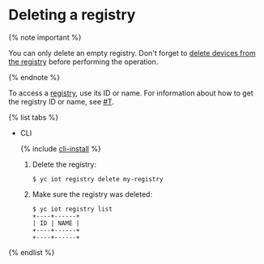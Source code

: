 # Deleting a registry

{% note important %}

You can only delete an empty registry. Don't forget to [delete devices from the registry](../device/device-delete.md) before performing the operation.

{% endnote %}

To access a [registry](../../concepts/index.md#registry), use its ID or name. For information about how to get the registry ID or name, see [#T](registry-list.md).

{% list tabs %}

- CLI
  
  {% include [cli-install](../../../_includes/cli-install.md) %}
  
  1. Delete the registry:
  
      ```
      $ yc iot registry delete my-registry
      ```
  
  1. Make sure the registry was deleted:
  
      ```
      $ yc iot registry list
      +----+------+
      | ID | NAME |
      +----+------+
      +----+------+    
      ```
  
{% endlist %}

